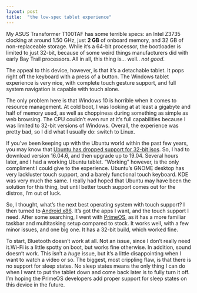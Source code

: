 ```yaml
---
layout: post
title:  "the low-spec tablet experience"
---
```


My ASUS Transformer T100TAF has some terrible specs: an Intel Z3735 clocking at around 1.50 GHz, just **2 GB** of onboard memory, and 32 GB of non-replaceable storage. While it’s a 64-bit processor, the bootloader is limited to just 32-bit, because of some weird things manufacturers did with early Bay Trail processors. All in all, this thing is… well.. *not good*.

The appeal to this device, however, is that it’s a detachable tablet. It pops right off the keyboard with a press of a button. The Windows tablet experience is very nice, with complete touch gesture support, and full system navigation is capable with touch alone.

The only problem here is that Windows 10 is horrible when it comes to resource management. At cold boot, I was looking at at least a gigabyte and half of memory used, as well as choppiness during something as simple as web browsing. The CPU couldn’t even run at it’s full capabilities because I was limited to 32-bit versions of Windows. Overall, the experience was pretty bad, so I did what I usually do: switch to Linux.

If you’ve been keeping up with the Ubuntu world within the past few years, you may know that [Ubuntu has dropped support for 32-bit isos](https://itsfoss.com/ubuntu-drops-32-bit-desktop/). So, I had to download version 16.04.6, and then upgrade up to 19.04. Several hours later, and I had a working Ubuntu tablet.
“Working” however, is the only compliment I could give to the experience. Ubuntu’s GNOME desktop has very lackluster touch support, and a barely functional touch keyboard. KDE was very much the same. I really had hoped that Ubuntu may have been the solution for this thing, but until better touch support comes out for the distros, I’m out of luck.

So, I thought, what’s the next best operating system with touch support? I then turned to [Android x86](https://www.android-x86.org/). It’s got the apps I want, and the touch support I need. After some searching, I went with [PrimeOS](https://www.primeos.in), as it has a more familiar taskbar and multitasking setup compared to stock. It works well, with a few minor issues, and one big one. It has a 32-bit build, which worked fine.

To start, Bluetooth doesn’t work at all. Not an issue, since I don’t really need it.Wi-Fi is a little spotty on boot, but works fine otherwise. In addition, sound doesn’t work. This isn’t a *huge* issue, but it’s a little disappointing when I want to watch a video or so. The biggest, most crippling flaw, is that there is no support for sleep states. No sleep states means the only thing I can do when I want to put the tablet down and come back later is to fully turn it off. I’m hoping the PrimeOS developers add proper support for sleep states on this device in the future.

